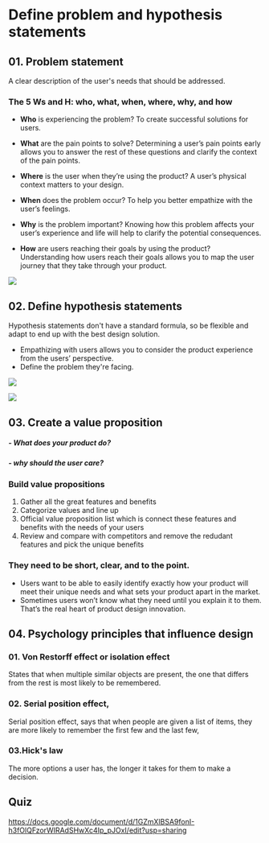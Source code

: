 # Define problem and hypothesis statements


## 01. Problem statement
A clear description of the user's needs that should be addressed.
### The 5 Ws and H: who, what, when, where, why, and how
- <b> Who</b> is experiencing the problem? To create successful solutions for users.

- <b> What</b> are the pain points to solve? Determining a user’s pain points early allows you to answer the rest of these questions and clarify the context of the pain points.

- <b> Where</b> is the user when they’re using the product? A user’s physical context matters to your design.

- <b> When</b> does the problem occur? To help you better empathize with the user’s feelings. 

- <b> Why</b> is the problem important? Knowing how this problem affects your user’s experience and life will help to clarify the potential consequences.

- <b> How</b> are users reaching their goals by using the product? Understanding how users reach their goals allows you to map the user journey that they take through your product.

![](https://github.com/minj2/ux-study/blob/main/CRS2-03-Defining-user-problems/MJlee/image/problemStatement-fox.jpg)   







## 02. Define hypothesis statements
Hypothesis statements don't have a standard formula, so be flexible and adapt to end up with the best design solution.
- Empathizing with users allows you to consider the product experience from the users’ perspective. 
- Define the problem they're facing.

![](https://github.com/minj2/ux-study/blob/main/CRS2-03-Defining-user-problems/MJlee/image/hypothesis%20statements.jpg)

![](https://github.com/minj2/ux-study/blob/main/CRS2-03-Defining-user-problems/MJlee/image/example%20of%20slide%20%238.jpg)






## 03. Create a value proposition

##### - What does your product do?
##### - why should the user care?

### Build value propositions
1. Gather all the great features and benefits
2. Categorize values and line up
3. Official value proposition list which is connect these features and benefits with the needs of your users
4. Review and compare with competitors and remove the redudant features and pick the unique benefits

### They need to be short, clear, and to the point. 
- Users want to be able to easily identify exactly how your product will meet their unique needs and what sets your product apart in the market. 
- Sometimes users won’t know what they need until you explain it to them. That’s the real heart of product design innovation.   



    
    
    
    


## 04. Psychology principles that influence design

### 01. Von Restorff effect or isolation effect
States that when multiple similar objects are present, the one that differs from the rest is most likely to be remembered.

### 02. Serial position effect,
Serial position effect, says that when people are given a list of items, they are more likely to remember the first few and the last few,

### 03.Hick's law
The more options a user has, the longer it takes for them to make a decision.



## Quiz
https://docs.google.com/document/d/1GZmXlBSA9fonI-h3fOlQFzorWIRAdSHwXc4Ip_pJOxI/edit?usp=sharing
